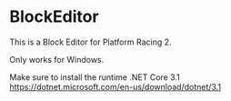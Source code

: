 # BlockEditor

This is a Block Editor for Platform Racing 2.

Only works for Windows.

Make sure to install the runtime .NET Core 3.1
https://dotnet.microsoft.com/en-us/download/dotnet/3.1
